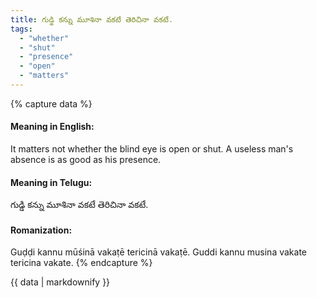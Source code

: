 ```yaml
---
title: గుడ్డి కన్ను మూశినా వకటే తెరిచినా వకటే.
tags:
  - "whether"
  - "shut"
  - "presence"
  - "open"
  - "matters"
---
```


{% capture data %}
#### Meaning in English:
It matters not whether the blind eye is open or shut.
A useless man's absence is as good as his presence.

#### Meaning in Telugu:
గుడ్డి కన్ను మూశినా వకటే తెరిచినా వకటే.

#### Romanization:
Guḍḍi kannu mūśinā vakaṭē tericinā vakaṭē.
Guddi kannu musina vakate tericina vakate.
{% endcapture %}

{{ data | markdownify }}

